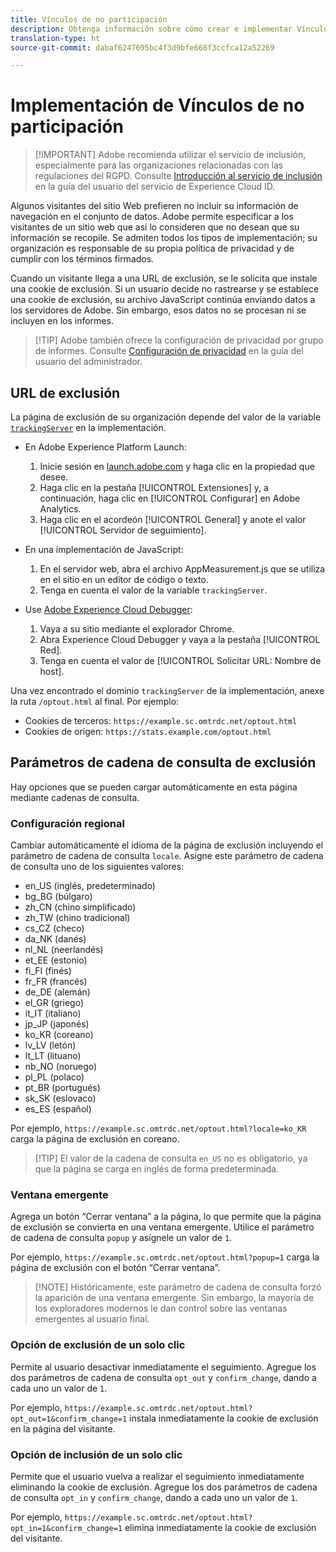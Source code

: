 ```yaml
---
title: Vínculos de no participación
description: Obtenga información sobre cómo crear e implementar Vínculos de no participación para los visitantes del sitio.
translation-type: ht
source-git-commit: dabaf6247695bc4f3d9bfe668f3ccfca12a52269

---
```



# Implementación de Vínculos de no participación

>[!IMPORTANT] Adobe recomienda utilizar el servicio de inclusión, especialmente para las organizaciones relacionadas con las regulaciones del RGPD. Consulte [Introducción al servicio de inclusión](https://docs.adobe.com/content/help/es-ES/id-service/using/implementation/opt-in-service/optin-overview.html) en la guía del usuario del servicio de Experience Cloud ID.

Algunos visitantes del sitio Web prefieren no incluir su información de navegación en el conjunto de datos. Adobe permite especificar a los visitantes de un sitio web que así lo consideren que no desean que su información se recopile. Se admiten todos los tipos de implementación; su organización es responsable de su propia política de privacidad y de cumplir con los términos firmados.

Cuando un visitante llega a una URL de exclusión, se le solicita que instale una cookie de exclusión. Si un usuario decide no rastrearse y se establece una cookie de exclusión, su archivo JavaScript continúa enviando datos a los servidores de Adobe. Sin embargo, esos datos no se procesan ni se incluyen en los informes.

>[!TIP] Adobe también ofrece la configuración de privacidad por grupo de informes. Consulte [Configuración de privacidad](../../admin/admin/privacy-settings.md) en la guía del usuario del administrador.

## URL de exclusión

La página de exclusión de su organización depende del valor de la variable [`trackingServer`](../vars/config-vars/trackingserver.md) en la implementación.

* En Adobe Experience Platform Launch:
   1. Inicie sesión en [launch.adobe.com](https://launch.adobe.com) y haga clic en la propiedad que desee.
   2. Haga clic en la pestaña [!UICONTROL Extensiones] y, a continuación, haga clic en [!UICONTROL Configurar] en Adobe Analytics.
   3. Haga clic en el acordeón [!UICONTROL General] y anote el valor [!UICONTROL Servidor de seguimiento].

* En una implementación de JavaScript:
   1. En el servidor web, abra el archivo AppMeasurement.js que se utiliza en el sitio en un editor de código o texto.
   2. Tenga en cuenta el valor de la variable `trackingServer`.

* Use [Adobe Experience Cloud Debugger](https://docs.adobe.com/content/help/es-ES/debugger/using/experience-cloud-debugger.html):
   1. Vaya a su sitio mediante el explorador Chrome.
   2. Abra Experience Cloud Debugger y vaya a la pestaña [!UICONTROL Red].
   3. Tenga en cuenta el valor de [!UICONTROL Solicitar URL: Nombre de host].

Una vez encontrado el dominio `trackingServer` de la implementación, anexe la ruta `/optout.html` al final. Por ejemplo:

* Cookies de terceros: `https://example.sc.omtrdc.net/optout.html`
* Cookies de origen: `https://stats.example.com/optout.html`

## Parámetros de cadena de consulta de exclusión

Hay opciones que se pueden cargar automáticamente en esta página mediante cadenas de consulta.

### Configuración regional

Cambiar automáticamente el idioma de la página de exclusión incluyendo el parámetro de cadena de consulta `locale`. Asigne este parámetro de cadena de consulta uno de los siguientes valores:

* en_US (inglés, predeterminado)
* bg_BG (búlgaro)
* zh_CN (chino simplificado)
* zh_TW (chino tradicional)
* cs_CZ (checo)
* da_NK (danés)
* nl_NL (neerlandés)
* et_EE (estonio)
* fi_FI (finés)
* fr_FR (francés)
* de_DE (alemán)
* el_GR (griego)
* it_IT (italiano)
* jp_JP (japonés)
* ko_KR (coreano)
* lv_LV (letón)
* lt_LT (lituano)
* nb_NO (noruego)
* pl_PL (polaco)
* pt_BR (portugués)
* sk_SK (eslovaco)
* es_ES (español)

Por ejemplo, `https://example.sc.omtrdc.net/optout.html?locale=ko_KR` carga la página de exclusión en coreano.

>[!TIP] El valor de la cadena de consulta `en_US` no es obligatorio, ya que la página se carga en inglés de forma predeterminada.

### Ventana emergente

Agrega un botón “Cerrar ventana” a la página, lo que permite que la página de exclusión se convierta en una ventana emergente. Utilice el parámetro de cadena de consulta `popup` y asígnele un valor de `1`.

Por ejemplo, `https://example.sc.omtrdc.net/optout.html?popup=1` carga la página de exclusión con el botón “Cerrar ventana”.

>[!NOTE] Históricamente, este parámetro de cadena de consulta forzó la aparición de una ventana emergente. Sin embargo, la mayoría de los exploradores modernos le dan control sobre las ventanas emergentes al usuario final.

### Opción de exclusión de un solo clic

Permite al usuario desactivar inmediatamente el seguimiento. Agregue los dos parámetros de cadena de consulta `opt_out` y `confirm_change`, dando a cada uno un valor de `1`.

Por ejemplo, `https://example.sc.omtrdc.net/optout.html?opt_out=1&confirm_change=1` instala inmediatamente la cookie de exclusión en la página del visitante.

### Opción de inclusión de un solo clic

Permite que el usuario vuelva a realizar el seguimiento inmediatamente eliminando la cookie de exclusión. Agregue los dos parámetros de cadena de consulta `opt_in` y `confirm_change`, dando a cada uno un valor de `1`.

Por ejemplo, `https://example.sc.omtrdc.net/optout.html?opt_in=1&confirm_change=1` elimina inmediatamente la cookie de exclusión del visitante.
